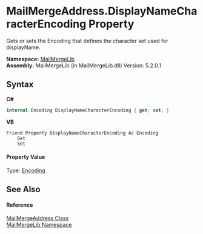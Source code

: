 # MailMergeAddress.DisplayNameCharacterEncoding Property 
 

Gets or sets the Encoding that defines the character set used for displayName.

**Namespace:**&nbsp;<a href="31c6ebbe-d683-7561-7308-5a5ee1f76bf5">MailMergeLib</a><br />**Assembly:**&nbsp;MailMergeLib (in MailMergeLib.dll) Version: 5.2.0.1

## Syntax

**C#**<br />
``` C#
internal Encoding DisplayNameCharacterEncoding { get; set; }
```

**VB**<br />
``` VB
Friend Property DisplayNameCharacterEncoding As Encoding
	Get
	Set
```


#### Property Value
Type: <a href="http://msdn2.microsoft.com/en-us/library/86hf4sb8" target="_blank">Encoding</a>

## See Also


#### Reference
<a href="5f52c2f4-422e-95db-0cd4-02a5b76d46eb">MailMergeAddress Class</a><br /><a href="31c6ebbe-d683-7561-7308-5a5ee1f76bf5">MailMergeLib Namespace</a><br />
